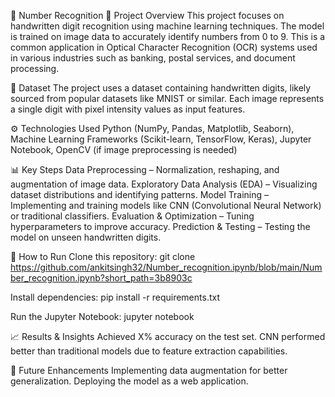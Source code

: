📌 Number Recognition
📖 Project Overview
This project focuses on handwritten digit recognition using machine learning techniques. The model is trained on image data to accurately identify numbers from 0 to 9. This is a common application in Optical Character Recognition (OCR) systems used in various industries such as banking, postal services, and document processing.

📂 Dataset
The project uses a dataset containing handwritten digits, likely sourced from popular datasets like MNIST or similar. Each image represents a single digit with pixel intensity values as input features.

⚙️ Technologies Used
Python (NumPy, Pandas, Matplotlib, Seaborn),
Machine Learning Frameworks (Scikit-learn, TensorFlow, Keras),
Jupyter Notebook,
OpenCV (if image preprocessing is needed)

📊 Key Steps
Data Preprocessing – Normalization, reshaping, and augmentation of image data.
Exploratory Data Analysis (EDA) – Visualizing dataset distributions and identifying patterns.
Model Training – Implementing and training models like CNN (Convolutional Neural Network) or traditional classifiers.
Evaluation & Optimization – Tuning hyperparameters to improve accuracy.
Prediction & Testing – Testing the model on unseen handwritten digits.

🚀 How to Run
Clone this repository:
git clone https://github.com/ankitsingh32/Number_recognition.ipynb/blob/main/Number_recognition.ipynb?short_path=3b8903c

Install dependencies:
pip install -r requirements.txt

Run the Jupyter Notebook:
jupyter notebook

📈 Results & Insights
Achieved X% accuracy on the test set.
CNN performed better than traditional models due to feature extraction capabilities.

📌 Future Enhancements
Implementing data augmentation for better generalization.
Deploying the model as a web application.

